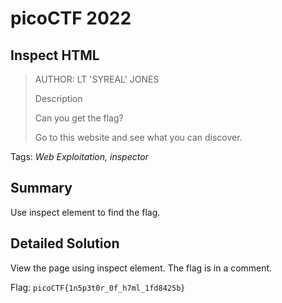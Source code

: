 # picoCTF 2022
## Inspect HTML

> AUTHOR: LT 'SYREAL' JONES
>
> Description
>
> Can you get the flag?
>
> Go to this website and see what you can discover.

Tags: *Web Exploitation, inspector*

## Summary

Use inspect element to find the flag.

## Detailed Solution

View the page using inspect element. The flag is in a comment.

Flag: `picoCTF{1n5p3t0r_0f_h7ml_1fd8425b}`